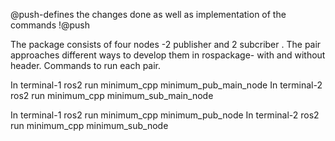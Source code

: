 @push-defines the changes done as well as implementation of the commands
!@push

The package consists of four nodes -2 publisher and 2 subcriber .
The pair approaches different ways to develop them in rospackage- with and without header.
Commands to run each pair.

In terminal-1
ros2 run minimum_cpp minimum_pub_main_node 
In terminal-2
ros2 run minimum_cpp minimum_sub_main_node 



In terminal-1
ros2 run minimum_cpp minimum_pub_node 
In terminal-2
ros2 run minimum_cpp minimum_sub_node 